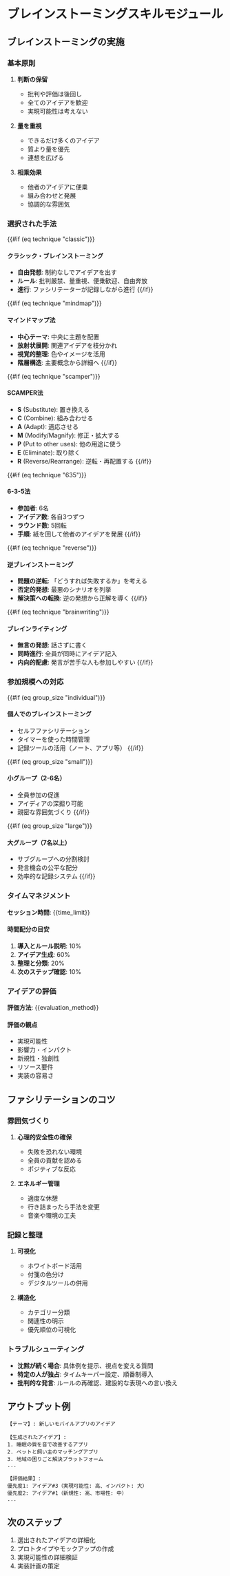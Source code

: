 # ブレインストーミングスキルモジュール

## ブレインストーミングの実施

### 基本原則

1. **判断の保留**
   - 批判や評価は後回し
   - 全てのアイデアを歓迎
   - 実現可能性は考えない

2. **量を重視**
   - できるだけ多くのアイデア
   - 質より量を優先
   - 連想を広げる

3. **相乗効果**
   - 他者のアイデアに便乗
   - 組み合わせと発展
   - 協調的な雰囲気

### 選択された手法

{{#if (eq technique "classic")}}
#### クラシック・ブレインストーミング
- **自由発想**: 制約なしでアイデアを出す
- **ルール**: 批判厳禁、量重視、便乗歓迎、自由奔放
- **進行**: ファシリテーターが記録しながら進行
{{/if}}

{{#if (eq technique "mindmap")}}
#### マインドマップ法
- **中心テーマ**: 中央に主題を配置
- **放射状展開**: 関連アイデアを枝分かれ
- **視覚的整理**: 色やイメージを活用
- **階層構造**: 主要概念から詳細へ
{{/if}}

{{#if (eq technique "scamper")}}
#### SCAMPER法
- **S** (Substitute): 置き換える
- **C** (Combine): 組み合わせる
- **A** (Adapt): 適応させる
- **M** (Modify/Magnify): 修正・拡大する
- **P** (Put to other uses): 他の用途に使う
- **E** (Eliminate): 取り除く
- **R** (Reverse/Rearrange): 逆転・再配置する
{{/if}}

{{#if (eq technique "635")}}
#### 6-3-5法
- **参加者**: 6名
- **アイデア数**: 各自3つずつ
- **ラウンド数**: 5回転
- **手順**: 紙を回して他者のアイデアを発展
{{/if}}

{{#if (eq technique "reverse")}}
#### 逆ブレインストーミング
- **問題の逆転**: 「どうすれば失敗するか」を考える
- **否定的発想**: 最悪のシナリオを列挙
- **解決策への転換**: 逆の発想から正解を導く
{{/if}}

{{#if (eq technique "brainwriting")}}
#### ブレインライティング
- **無言の発想**: 話さずに書く
- **同時進行**: 全員が同時にアイデア記入
- **内向的配慮**: 発言が苦手な人も参加しやすい
{{/if}}

### 参加規模への対応

{{#if (eq group_size "individual")}}
#### 個人でのブレインストーミング
- セルフファシリテーション
- タイマーを使った時間管理
- 記録ツールの活用（ノート、アプリ等）
{{/if}}

{{#if (eq group_size "small")}}
#### 小グループ（2-6名）
- 全員参加の促進
- アイディアの深掘り可能
- 親密な雰囲気づくり
{{/if}}

{{#if (eq group_size "large")}}
#### 大グループ（7名以上）
- サブグループへの分割検討
- 発言機会の公平な配分
- 効率的な記録システム
{{/if}}

### タイムマネジメント

**セッション時間**: {{time_limit}}

#### 時間配分の目安
1. **導入とルール説明**: 10%
2. **アイデア生成**: 60%
3. **整理と分類**: 20%
4. **次のステップ確認**: 10%

### アイデアの評価

**評価方法**: {{evaluation_method}}

#### 評価の観点
- 実現可能性
- 影響力・インパクト
- 新規性・独創性
- リソース要件
- 実装の容易さ

## ファシリテーションのコツ

### 雰囲気づくり
1. **心理的安全性の確保**
   - 失敗を恐れない環境
   - 全員の貢献を認める
   - ポジティブな反応

2. **エネルギー管理**
   - 適度な休憩
   - 行き詰まったら手法を変更
   - 音楽や環境の工夫

### 記録と整理
1. **可視化**
   - ホワイトボード活用
   - 付箋の色分け
   - デジタルツールの併用

2. **構造化**
   - カテゴリー分類
   - 関連性の明示
   - 優先順位の可視化

### トラブルシューティング
- **沈黙が続く場合**: 具体例を提示、視点を変える質問
- **特定の人が独占**: タイムキーパー設定、順番制導入
- **批判的な発言**: ルールの再確認、建設的な表現への言い換え

## アウトプット例

```
【テーマ】: 新しいモバイルアプリのアイデア

【生成されたアイデア】:
1. 睡眠の質を音で改善するアプリ
2. ペットと飼い主のマッチングアプリ
3. 地域の困りごと解決プラットフォーム
...

【評価結果】:
優先度1: アイデア#3（実現可能性: 高、インパクト: 大）
優先度2: アイデア#1（新規性: 高、市場性: 中）
...
```

## 次のステップ

1. 選出されたアイデアの詳細化
2. プロトタイプやモックアップの作成
3. 実現可能性の詳細検証
4. 実装計画の策定